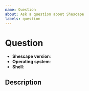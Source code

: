 ```yaml
---
name: Question
about: Ask a question about Shescape
labels: question
---
```


# Question

- **Shescape version**: <!-- see package.json -->
- **Operating system**: <!-- e.g. Windows 10 -->
- **Shell**: <!-- e.g. cmd.exe -->

## Description

<!--
Describe what your question is and, if possible, why you have this question.
--->
